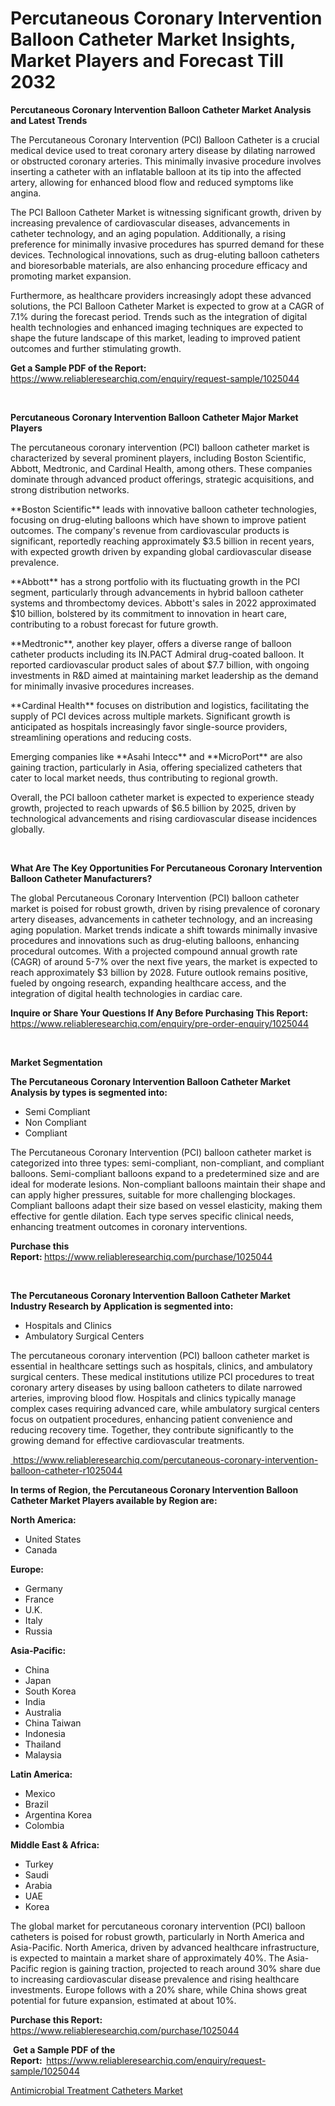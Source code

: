 <p><h1>Percutaneous Coronary Intervention Balloon Catheter Market Insights, Market Players and Forecast Till 2032</h1></p><p><strong>Percutaneous Coronary Intervention Balloon Catheter Market Analysis and Latest Trends</strong></p>
<p><p>The Percutaneous Coronary Intervention (PCI) Balloon Catheter is a crucial medical device used to treat coronary artery disease by dilating narrowed or obstructed coronary arteries. This minimally invasive procedure involves inserting a catheter with an inflatable balloon at its tip into the affected artery, allowing for enhanced blood flow and reduced symptoms like angina.</p><p>The PCI Balloon Catheter Market is witnessing significant growth, driven by increasing prevalence of cardiovascular diseases, advancements in catheter technology, and an aging population. Additionally, a rising preference for minimally invasive procedures has spurred demand for these devices. Technological innovations, such as drug-eluting balloon catheters and bioresorbable materials, are also enhancing procedure efficacy and promoting market expansion.</p><p>Furthermore, as healthcare providers increasingly adopt these advanced solutions, the PCI Balloon Catheter Market is expected to grow at a CAGR of 7.1% during the forecast period. Trends such as the integration of digital health technologies and enhanced imaging techniques are expected to shape the future landscape of this market, leading to improved patient outcomes and further stimulating growth.</p></p>
<p><strong>Get a Sample PDF of the Report:&nbsp;</strong> <a href="https://www.reliableresearchiq.com/enquiry/request-sample/1025044?utm_campaign=2282&utm_medium=2&utm_source=Github&utm_content=ia&utm_term=22032025&utm_id=percutaneous-coronary-intervention-balloon-catheter">https://www.reliableresearchiq.com/enquiry/request-sample/1025044</a></p>
<p>&nbsp;</p>
<p><strong>Percutaneous Coronary Intervention Balloon Catheter Major Market Players</strong></p>
<p><p>The percutaneous coronary intervention (PCI) balloon catheter market is characterized by several prominent players, including Boston Scientific, Abbott, Medtronic, and Cardinal Health, among others. These companies dominate through advanced product offerings, strategic acquisitions, and strong distribution networks.</p><p>**Boston Scientific** leads with innovative balloon catheter technologies, focusing on drug-eluting balloons which have shown to improve patient outcomes. The company's revenue from cardiovascular products is significant, reportedly reaching approximately $3.5 billion in recent years, with expected growth driven by expanding global cardiovascular disease prevalence.</p><p>**Abbott** has a strong portfolio with its fluctuating growth in the PCI segment, particularly through advancements in hybrid balloon catheter systems and thrombectomy devices. Abbott's sales in 2022 approximated $10 billion, bolstered by its commitment to innovation in heart care, contributing to a robust forecast for future growth.</p><p>**Medtronic**, another key player, offers a diverse range of balloon catheter products including its IN.PACT Admiral drug-coated balloon. It reported cardiovascular product sales of about $7.7 billion, with ongoing investments in R&D aimed at maintaining market leadership as the demand for minimally invasive procedures increases.</p><p>**Cardinal Health** focuses on distribution and logistics, facilitating the supply of PCI devices across multiple markets. Significant growth is anticipated as hospitals increasingly favor single-source providers, streamlining operations and reducing costs.</p><p>Emerging companies like **Asahi Intecc** and **MicroPort** are also gaining traction, particularly in Asia, offering specialized catheters that cater to local market needs, thus contributing to regional growth. </p><p>Overall, the PCI balloon catheter market is expected to experience steady growth, projected to reach upwards of $6.5 billion by 2025, driven by technological advancements and rising cardiovascular disease incidences globally.</p></p>
<p>&nbsp;</p>
<p><strong>What Are The Key Opportunities For Percutaneous Coronary Intervention Balloon Catheter Manufacturers?</strong></p>
<p><p>The global Percutaneous Coronary Intervention (PCI) balloon catheter market is poised for robust growth, driven by rising prevalence of coronary artery diseases, advancements in catheter technology, and an increasing aging population. Market trends indicate a shift towards minimally invasive procedures and innovations such as drug-eluting balloons, enhancing procedural outcomes. With a projected compound annual growth rate (CAGR) of around 5-7% over the next five years, the market is expected to reach approximately $3 billion by 2028. Future outlook remains positive, fueled by ongoing research, expanding healthcare access, and the integration of digital health technologies in cardiac care.</p></p>
<p><strong>Inquire or Share Your Questions If Any Before Purchasing This Report:</strong> <a href="https://www.reliableresearchiq.com/enquiry/pre-order-enquiry/1025044?utm_campaign=2282&utm_medium=2&utm_source=Github&utm_content=ia&utm_term=22032025&utm_id=percutaneous-coronary-intervention-balloon-catheter">https://www.reliableresearchiq.com/enquiry/pre-order-enquiry/1025044</a></p>
<p>&nbsp;</p>
<p><strong>Market Segmentation</strong></p>
<p><strong>The Percutaneous Coronary Intervention Balloon Catheter Market Analysis by types is segmented into:</strong></p>
<p><ul><li>Semi Compliant</li><li>Non Compliant</li><li>Compliant</li></ul></p>
<p><p>The Percutaneous Coronary Intervention (PCI) balloon catheter market is categorized into three types: semi-compliant, non-compliant, and compliant balloons. Semi-compliant balloons expand to a predetermined size and are ideal for moderate lesions. Non-compliant balloons maintain their shape and can apply higher pressures, suitable for more challenging blockages. Compliant balloons adapt their size based on vessel elasticity, making them effective for gentle dilation. Each type serves specific clinical needs, enhancing treatment outcomes in coronary interventions.</p></p>
<p><strong>Purchase this Report:&nbsp;</strong><a href="https://www.reliableresearchiq.com/purchase/1025044?utm_campaign=2282&utm_medium=2&utm_source=Github&utm_content=ia&utm_term=22032025&utm_id=percutaneous-coronary-intervention-balloon-catheter">https://www.reliableresearchiq.com/purchase/1025044</a></p>
<p>&nbsp;</p>
<p><strong>The Percutaneous Coronary Intervention Balloon Catheter Market Industry Research by Application is segmented into:</strong></p>
<p><ul><li>Hospitals and Clinics</li><li>Ambulatory Surgical Centers</li></ul></p>
<p><p>The percutaneous coronary intervention (PCI) balloon catheter market is essential in healthcare settings such as hospitals, clinics, and ambulatory surgical centers. These medical institutions utilize PCI procedures to treat coronary artery diseases by using balloon catheters to dilate narrowed arteries, improving blood flow. Hospitals and clinics typically manage complex cases requiring advanced care, while ambulatory surgical centers focus on outpatient procedures, enhancing patient convenience and reducing recovery time. Together, they contribute significantly to the growing demand for effective cardiovascular treatments.</p></p>
<p><a href="https://www.reliableresearchiq.com/percutaneous-coronary-intervention-balloon-catheter-r1025044?utm_campaign=2282&utm_medium=2&utm_source=Github&utm_content=ia&utm_term=22032025&utm_id=percutaneous-coronary-intervention-balloon-catheter">&nbsp;https://www.reliableresearchiq.com/percutaneous-coronary-intervention-balloon-catheter-r1025044</a></p>
<p><strong>In terms of Region, the Percutaneous Coronary Intervention Balloon Catheter Market Players available by Region are:</strong></p>
<p>
    <p> <strong> North America: </strong>
        <ul>
            <li>United States</li>
            <li>Canada</li>
        </ul>
        </p> 
    <p> <strong> Europe: </strong>
        <ul>
            <li>Germany</li>
            <li>France</li>
            <li>U.K.</li>
            <li>Italy</li>
            <li>Russia</li>
        </ul>
        </p> 
    <p> <strong> Asia-Pacific: </strong>
        <ul>
            <li>China</li>
            <li>Japan</li>
            <li>South Korea</li>
            <li>India</li>
            <li>Australia</li>
            <li>China Taiwan</li>
            <li>Indonesia</li>
            <li>Thailand</li>
            <li>Malaysia</li>
        </ul>
        </p> 
    <p> <strong> Latin America: </strong>
        <ul>
            <li>Mexico</li>
            <li>Brazil</li>
            <li>Argentina Korea</li>
            <li>Colombia</li>
        </ul>
        </p> 
    <p> <strong> Middle East & Africa: </strong>
        <ul>
            <li>Turkey</li>
            <li>Saudi</li>
            <li>Arabia</li>
            <li>UAE</li>
            <li>Korea</li>
        </ul>
    </p>
    </p>
<p><p>The global market for percutaneous coronary intervention (PCI) balloon catheters is poised for robust growth, particularly in North America and Asia-Pacific. North America, driven by advanced healthcare infrastructure, is expected to maintain a market share of approximately 40%. The Asia-Pacific region is gaining traction, projected to reach around 30% share due to increasing cardiovascular disease prevalence and rising healthcare investments. Europe follows with a 20% share, while China shows great potential for future expansion, estimated at about 10%.</p></p>
<p><strong>Purchase this Report: </strong><a href="https://www.reliableresearchiq.com/purchase/1025044?utm_campaign=2282&utm_medium=2&utm_source=Github&utm_content=ia&utm_term=22032025&utm_id=percutaneous-coronary-intervention-balloon-catheter">https://www.reliableresearchiq.com/purchase/1025044</a></p>
<p>&nbsp;<strong>Get a Sample PDF of the Report:&nbsp;&nbsp;</strong><a href="https://www.reliableresearchiq.com/enquiry/request-sample/1025044?utm_campaign=2282&utm_medium=2&utm_source=Github&utm_content=ia&utm_term=22032025&utm_id=percutaneous-coronary-intervention-balloon-catheter">https://www.reliableresearchiq.com/enquiry/request-sample/1025044</a></p>
<p><strong></strong></p>
<p><p><a href="https://github.com/FahadAhmed223/Market-Research-Report-List-1/blob/main/antimicrobial-treatment-catheters-market.md?utm_campaign=2282&utm_medium=2&utm_source=Github&utm_content=ia&utm_term=22032025&utm_id=percutaneous-coronary-intervention-balloon-catheter">Antimicrobial Treatment Catheters Market</a></p></p>
